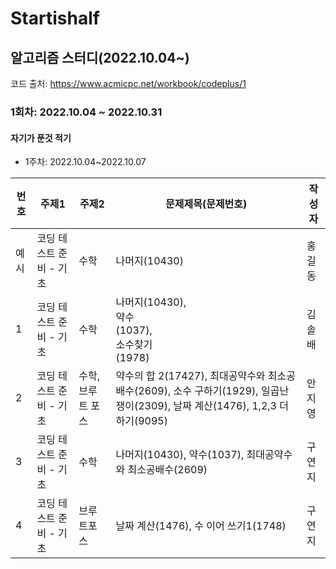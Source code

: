 # Startishalf

## 알고리즘 스터디(2022.10.04~)

코드 출처: https://www.acmicpc.net/workbook/codeplus/1

### 1회차: 2022.10.04 ~ 2022.10.31

#### 자기가 푼것 적기


- 1주차: 2022.10.04~2022.10.07


|번호|주제1|주제2| 문제제목(문제번호)                       | 작성자    |
|---|-----|---|----------------------------------|--------|
|예시|코딩 테스트 준비 - 기초|수학| 나머지(10430)                       | 홍길동    |
|1|코딩 테스트 준비 - 기초|수학| 나머지(10430), <br/>약수<br/>(1037), <br/>소수찾기<br/>(1978) | 김솔배 |
|2|코딩 테스트 준비 - 기초|수학, 브루트 포스| 약수의 합 2(17427), 최대공약수와 최소공배수(2609), 소수 구하기(1929), 일곱난쟁이(2309), 날짜 계산(1476), 1,2,3 더하기(9095)| 안지영|
|3|코딩 테스트 준비 - 기초|수학| 나머지(10430), 약수(1037), 최대공약수와 최소공배수(2609)| 구연지|
|4|코딩 테스트 준비 - 기초|브루트포스| 날짜 계산(1476), 수 이어 쓰기1(1748)| 구연지|
